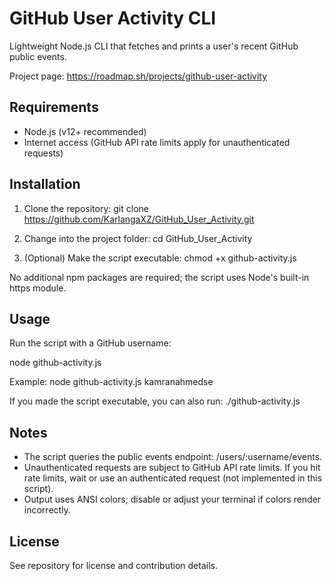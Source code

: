 # GitHub User Activity CLI

Lightweight Node.js CLI that fetches and prints a user's recent GitHub public events.

Project page: https://roadmap.sh/projects/github-user-activity

## Requirements

- Node.js (v12+ recommended)
- Internet access (GitHub API rate limits apply for unauthenticated requests)

## Installation

1. Clone the repository:
   git clone https://github.com/KarlangaXZ/GitHub_User_Activity.git

2. Change into the project folder:
   cd GitHub_User_Activity

3. (Optional) Make the script executable:
   chmod +x github-activity.js

No additional npm packages are required; the script uses Node's built-in https module.

## Usage

Run the script with a GitHub username:

node github-activity.js <username>

Example:
node github-activity.js kamranahmedse

If you made the script executable, you can also run:
./github-activity.js <username>

## Notes

- The script queries the public events endpoint: /users/:username/events.
- Unauthenticated requests are subject to GitHub API rate limits. If you hit rate limits, wait or use an authenticated request (not implemented in this script).
- Output uses ANSI colors; disable or adjust your terminal if colors render incorrectly.

## License

See repository for license and contribution details.
